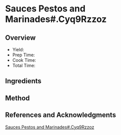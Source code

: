 # Sauces Pestos and Marinades#.Cyq9Rzzoz

## Overview

- Yield:
- Prep Time:
- Cook Time:
- Total Time:

## Ingredients


## Method



## References and Acknowledgments

[Sauces Pestos and Marinades#.Cyq9Rzzoz](http://www.buzzfeed.com/melissaharrison/sauces-pestos-and-marinades#.cyq9rzzoz)

